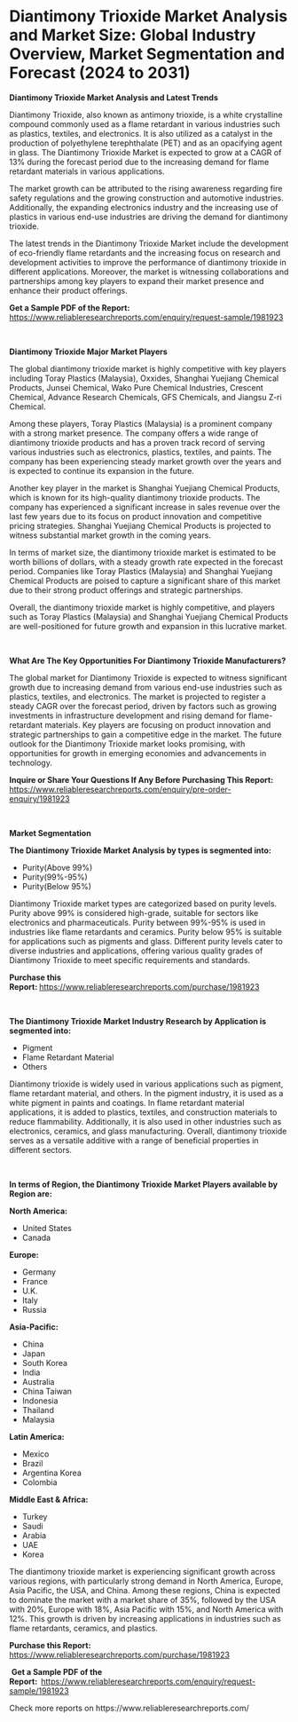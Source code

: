 <p><h1>Diantimony Trioxide Market Analysis and Market Size: Global Industry Overview, Market Segmentation and Forecast (2024 to 2031)</h1></p><p><strong>Diantimony Trioxide Market Analysis and Latest Trends</strong></p>
<p><p>Diantimony Trioxide, also known as antimony trioxide, is a white crystalline compound commonly used as a flame retardant in various industries such as plastics, textiles, and electronics. It is also utilized as a catalyst in the production of polyethylene terephthalate (PET) and as an opacifying agent in glass. The Diantimony Trioxide Market is expected to grow at a CAGR of 13% during the forecast period due to the increasing demand for flame retardant materials in various applications. </p><p>The market growth can be attributed to the rising awareness regarding fire safety regulations and the growing construction and automotive industries. Additionally, the expanding electronics industry and the increasing use of plastics in various end-use industries are driving the demand for diantimony trioxide. </p><p>The latest trends in the Diantimony Trioxide Market include the development of eco-friendly flame retardants and the increasing focus on research and development activities to improve the performance of diantimony trioxide in different applications. Moreover, the market is witnessing collaborations and partnerships among key players to expand their market presence and enhance their product offerings.</p></p>
<p><strong>Get a Sample PDF of the Report:&nbsp;</strong> <a href="https://www.reliableresearchreports.com/enquiry/request-sample/1981923">https://www.reliableresearchreports.com/enquiry/request-sample/1981923</a></p>
<p>&nbsp;</p>
<p><strong>Diantimony Trioxide Major Market Players</strong></p>
<p><p>The global diantimony trioxide market is highly competitive with key players including Toray Plastics (Malaysia), Oxxides, Shanghai Yuejiang Chemical Products, Junsei Chemical, Wako Pure Chemical Industries, Crescent Chemical, Advance Research Chemicals, GFS Chemicals, and Jiangsu Z-ri Chemical.</p><p>Among these players, Toray Plastics (Malaysia) is a prominent company with a strong market presence. The company offers a wide range of diantimony trioxide products and has a proven track record of serving various industries such as electronics, plastics, textiles, and paints. The company has been experiencing steady market growth over the years and is expected to continue its expansion in the future.</p><p>Another key player in the market is Shanghai Yuejiang Chemical Products, which is known for its high-quality diantimony trioxide products. The company has experienced a significant increase in sales revenue over the last few years due to its focus on product innovation and competitive pricing strategies. Shanghai Yuejiang Chemical Products is projected to witness substantial market growth in the coming years.</p><p>In terms of market size, the diantimony trioxide market is estimated to be worth billions of dollars, with a steady growth rate expected in the forecast period. Companies like Toray Plastics (Malaysia) and Shanghai Yuejiang Chemical Products are poised to capture a significant share of this market due to their strong product offerings and strategic partnerships.</p><p>Overall, the diantimony trioxide market is highly competitive, and players such as Toray Plastics (Malaysia) and Shanghai Yuejiang Chemical Products are well-positioned for future growth and expansion in this lucrative market.</p></p>
<p>&nbsp;</p>
<p><strong>What Are The Key Opportunities For Diantimony Trioxide Manufacturers?</strong></p>
<p><p>The global market for Diantimony Trioxide is expected to witness significant growth due to increasing demand from various end-use industries such as plastics, textiles, and electronics. The market is projected to register a steady CAGR over the forecast period, driven by factors such as growing investments in infrastructure development and rising demand for flame-retardant materials. Key players are focusing on product innovation and strategic partnerships to gain a competitive edge in the market. The future outlook for the Diantimony Trioxide market looks promising, with opportunities for growth in emerging economies and advancements in technology.</p></p>
<p><strong>Inquire or Share Your Questions If Any Before Purchasing This Report:</strong> <a href="https://www.reliableresearchreports.com/enquiry/pre-order-enquiry/1981923">https://www.reliableresearchreports.com/enquiry/pre-order-enquiry/1981923</a></p>
<p>&nbsp;</p>
<p><strong>Market Segmentation</strong></p>
<p><strong>The Diantimony Trioxide Market Analysis by types is segmented into:</strong></p>
<p><ul><li>Purity(Above 99%)</li><li>Purity(99%-95%)</li><li>Purity(Below 95%)</li></ul></p>
<p><p>Diantimony Trioxide market types are categorized based on purity levels. Purity above 99% is considered high-grade, suitable for sectors like electronics and pharmaceuticals. Purity between 99%-95% is used in industries like flame retardants and ceramics. Purity below 95% is suitable for applications such as pigments and glass. Different purity levels cater to diverse industries and applications, offering various quality grades of Diantimony Trioxide to meet specific requirements and standards.</p></p>
<p><strong>Purchase this Report:&nbsp;</strong><a href="https://www.reliableresearchreports.com/purchase/1981923">https://www.reliableresearchreports.com/purchase/1981923</a></p>
<p>&nbsp;</p>
<p><strong>The Diantimony Trioxide Market Industry Research by Application is segmented into:</strong></p>
<p><ul><li>Pigment</li><li>Flame Retardant Material</li><li>Others</li></ul></p>
<p><p>Diantimony trioxide is widely used in various applications such as pigment, flame retardant material, and others. In the pigment industry, it is used as a white pigment in paints and coatings. In flame retardant material applications, it is added to plastics, textiles, and construction materials to reduce flammability. Additionally, it is also used in other industries such as electronics, ceramics, and glass manufacturing. Overall, diantimony trioxide serves as a versatile additive with a range of beneficial properties in different sectors.</p></p>
<p>&nbsp;</p>
<p><strong>In terms of Region, the Diantimony Trioxide Market Players available by Region are:</strong></p>
<p>
    <p> <strong> North America: </strong>
        <ul>
            <li>United States</li>
            <li>Canada</li>
        </ul>
        </p> 
    <p> <strong> Europe: </strong>
        <ul>
            <li>Germany</li>
            <li>France</li>
            <li>U.K.</li>
            <li>Italy</li>
            <li>Russia</li>
        </ul>
        </p> 
    <p> <strong> Asia-Pacific: </strong>
        <ul>
            <li>China</li>
            <li>Japan</li>
            <li>South Korea</li>
            <li>India</li>
            <li>Australia</li>
            <li>China Taiwan</li>
            <li>Indonesia</li>
            <li>Thailand</li>
            <li>Malaysia</li>
        </ul>
        </p> 
    <p> <strong> Latin America: </strong>
        <ul>
            <li>Mexico</li>
            <li>Brazil</li>
            <li>Argentina Korea</li>
            <li>Colombia</li>
        </ul>
        </p> 
    <p> <strong> Middle East & Africa: </strong>
        <ul>
            <li>Turkey</li>
            <li>Saudi</li>
            <li>Arabia</li>
            <li>UAE</li>
            <li>Korea</li>
        </ul>
    </p>
    </p>
<p><p>The diantimony trioxide market is experiencing significant growth across various regions, with particularly strong demand in North America, Europe, Asia Pacific, the USA, and China. Among these regions, China is expected to dominate the market with a market share of 35%, followed by the USA with 20%, Europe with 18%, Asia Pacific with 15%, and North America with 12%. This growth is driven by increasing applications in industries such as flame retardants, ceramics, and plastics.</p></p>
<p><strong>Purchase this Report: </strong><a href="https://www.reliableresearchreports.com/purchase/1981923">https://www.reliableresearchreports.com/purchase/1981923</a></p>
<p>&nbsp;<strong>Get a Sample PDF of the Report:&nbsp;&nbsp;</strong><a href="https://www.reliableresearchreports.com/enquiry/request-sample/1981923">https://www.reliableresearchreports.com/enquiry/request-sample/1981923</a></p>
<p><strong></strong></p>
<p>Check more reports on https://www.reliableresearchreports.com/</p>